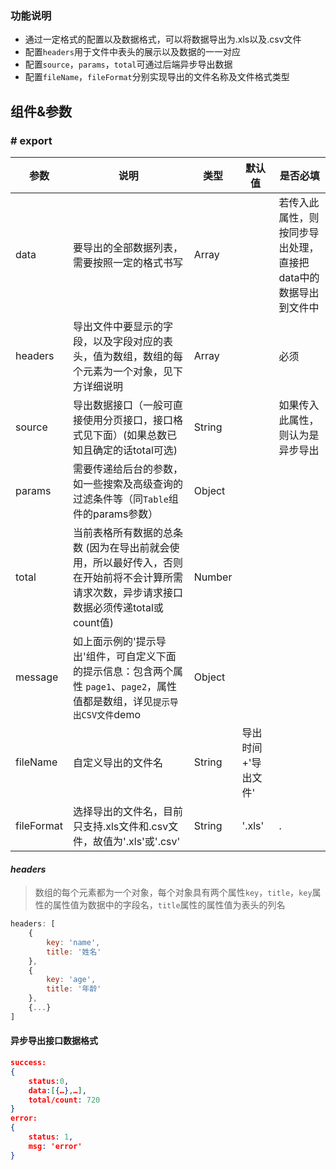 ### 功能说明  
* 通过一定格式的配置以及数据格式，可以将数据导出为.xls以及.csv文件
* 配置`headers`用于文件中表头的展示以及数据的一一对应
* 配置`source`，`params`，`total`可通过后端异步导出数据
* 配置`fileName`，`fileFormat`分别实现导出的文件名称及文件格式类型

## 组件&参数

### # export

| 参数 | 说明 | 类型 | 默认值 | 是否必填 |
| ---- | ---- | ----- | ----- | ----- |
| data | 要导出的全部数据列表，需要按照一定的格式书写 | Array |  | 若传入此属性，则按同步导出处理，直接把data中的数据导出到文件中 |
| headers | 导出文件中要显示的字段，以及字段对应的表头，值为数组，数组的每个元素为一个对象，见下方详细说明 | Array |  | 必须 |
| source | 导出数据接口（一般可直接使用分页接口，接口格式见下面）(如果总数已知且确定的话total可选) | String |  | 如果传入此属性，则认为是异步导出 |
| params | 需要传递给后台的参数，如一些搜索及高级查询的过滤条件等（同`Table`组件的params参数） | Object |  |  |
| total | 当前表格所有数据的总条数 (因为在导出前就会使用，所以最好传入，否则在开始前将不会计算所需请求次数，异步请求接口数据必须传递total或count值) | Number |  |  |
| message | 如上面示例的'提示导出'组件，可自定义下面的提示信息：包含两个属性 `page1`、`page2`，属性值都是数组，详见`提示导出CSV文件`demo | Object |  |  |
| fileName | 自定义导出的文件名 | String | 导出时间+'导出文件' |  |
| fileFormat | 选择导出的文件名，目前只支持.xls文件和.csv文件，故值为'.xls'或'.csv' | String | '.xls' | . |

#### *headers*
> 数组的每个元素都为一个对象，每个对象具有两个属性`key`，`title`，`key`属性的属性值为数据中的字段名，`title`属性的属性值为表头的列名

```javascript
headers: [
    {
        key: 'name',
        title: '姓名'
    },
    {
        key: 'age',
        title: '年龄'
    },
    {...}
]
```

#### 异步导出接口数据格式
```json
success:
{
    status:0,
    data:[{…},…],
    total/count: 720
}
error:
{
    status: 1,
    msg: 'error'
}
```
